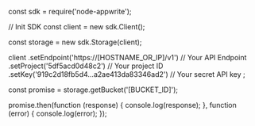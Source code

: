 const sdk = require('node-appwrite');

// Init SDK
const client = new sdk.Client();

const storage = new sdk.Storage(client);

client
    .setEndpoint('https://[HOSTNAME_OR_IP]/v1') // Your API Endpoint
    .setProject('5df5acd0d48c2') // Your project ID
    .setKey('919c2d18fb5d4...a2ae413da83346ad2') // Your secret API key
;

const promise = storage.getBucket('[BUCKET_ID]');

promise.then(function (response) {
    console.log(response);
}, function (error) {
    console.log(error);
});